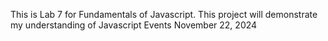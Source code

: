 This is Lab 7 for Fundamentals of Javascript. 
This project will demonstrate my understanding of Javascript Events
November 22, 2024
